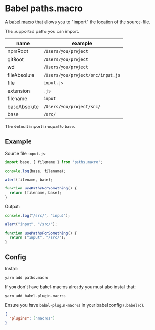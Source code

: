 # Babel paths.macro

A [babel macro](https://github.com/kentcdodds/babel-plugin-macros) that allows you to "import" the location of the source-file.

The supported paths you can import:

name         | example
------------ | ---
npmRoot      | `/Users/you/project`
gitRoot      | `/Users/you/project`
wd           | `/Users/you/project`
fileAbsolute | `/Users/you/project/src/input.js`
file         | `input.js`
extension    | `.js`
filename     | `input`
baseAbsolute | `/Users/you/project/src/`
base         | `/src/`

The default import is equal to `base`.

## Example

Source file `input.js`:

```js
import base, { filename } from 'paths.macro';

console.log(base, filename);

alert(filename, base);

function usePathsForSomething() {
  return [filename, base];
}
```

Output:

```js
console.log("/src/", "input");

alert("input", "/src/");

function usePathsForSomething() {
  return ["input", "/src/"];
}
```

## Config

Install:

```sh
yarn add paths.macro
```

If you don't have babel-macros already you must also install that:

```sh
yarn add babel-plugin-macros
```

Ensure you have `babel-plugin-macros` in your babel config (`.babelrc`).

```json
{
  "plugins": ["macros"]
}
```
